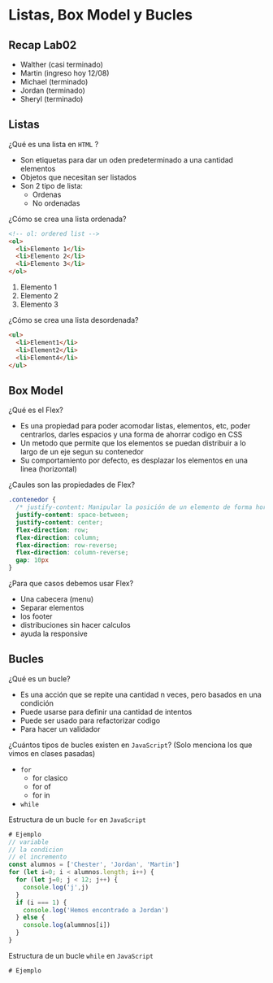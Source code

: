 # Listas, Box Model y Bucles

## Recap Lab02

- Walther (casi terminado)
- Martin (ingreso hoy 12/08)
- Michael (terminado)
- Jordan (terminado)
- Sheryl (terminado)

## Listas

¿Qué es una lista en `HTML` ?

- Son etiquetas para dar un oden predeterminado a una cantidad elementos
- Objetos que necesitan ser listados
- Son 2 tipo de lista:
  - Ordenas
  - No ordenadas

¿Cómo se crea una lista ordenada?

```html
<!-- ol: ordered list -->
<ol>
  <li>Elemento 1</li>
  <li>Elemento 2</li>
  <li>Elemento 3</li>
</ol>
```

1. Elemento 1
2. Elemento 2
3. Elemento 3

¿Cómo se crea una lista desordenada?

```html
<ul>
  <li>Element1</li>
  <li>Element2</li>
  <li>Element4</li>
</ul>
```

## Box Model

¿Qué es el Flex?

- Es una propiedad para poder acomodar listas, elementos, etc, poder centrarlos, darles espacios y una forma de ahorrar codigo en CSS
- Un metodo que permite que los elementos se puedan distribuir a lo largo de un eje segun su contenedor
- Su comportamiento por defecto, es desplazar los elementos en una linea (horizontal)

¿Caules son las propiedades de Flex?

```css
.contenedor {
  /* justify-content: Manipular la posición de un elemento de forma horizontal */
  justify-content: space-between;
  justify-content: center;
  flex-direction: row;
  flex-direction: column;
  flex-direction: row-reverse;
  flex-direction: column-reverse;
  gap: 10px
}
```

¿Para que casos debemos usar Flex?

- Una cabecera (menu)
- Separar elementos
- los footer
- distribuciones sin hacer calculos
- ayuda la responsive

## Bucles

¿Qué es un bucle?

- Es una acción que se repite una cantidad n veces, pero basados en una condición
- Puede usarse para definir una cantidad de intentos
- Puede ser usado para refactorizar codigo
- Para hacer un validador

¿Cuántos tipos de bucles existen en `JavaScript`? (Solo menciona los que vimos en clases pasadas)

- `for`
  - for clasico
  - for of
  - for in
- `while`

Estructura de un bucle `for` en `JavaScript`

```js
# Ejemplo
// variable
// la condicion
// el incremento
const alumnos = ['Chester', 'Jordan', 'Martin']
for (let i=0; i < alumnos.length; i++) {
  for (let j=0; j < 12; j++) {
    console.log('j',j)
  }
  if (i === 1) {
    console.log('Hemos encontrado a Jordan')
  } else {
    console.log(alummnos[i])
  }
}
```

Estructura de un bucle `while` en `JavaScript`

```js
# Ejemplo
```
